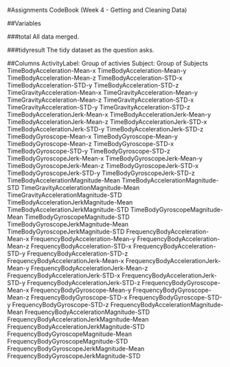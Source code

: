 #Assignments CodeBook (Week 4 - Getting and Cleaning Data)

##Variables

###total
All data merged.

###tidyresult
The tidy dataset as the question asks.

##Columns
ActivityLabel: Group of activies
Subject: Group of Subjects
TimeBodyAcceleration-Mean-x 
TimeBodyAcceleration-Mean-y
TimeBodyAcceleration-Mean-z
TimeBodyAcceleration-STD-x
TimeBodyAcceleration-STD-y
TimeBodyAcceleration-STD-z
TimeGravityAcceleration-Mean-x
TimeGravityAcceleration-Mean-y
TimeGravityAcceleration-Mean-z
TimeGravityAcceleration-STD-x
TimeGravityAcceleration-STD-y
TimeGravityAcceleration-STD-z
TimeBodyAccelerationJerk-Mean-x
TimeBodyAccelerationJerk-Mean-y
TimeBodyAccelerationJerk-Mean-z
TimeBodyAccelerationJerk-STD-x
TimeBodyAccelerationJerk-STD-y
TimeBodyAccelerationJerk-STD-z
TimeBodyGyroscope-Mean-x
TimeBodyGyroscope-Mean-y
TimeBodyGyroscope-Mean-z
TimeBodyGyroscope-STD-x
TimeBodyGyroscope-STD-y
TimeBodyGyroscope-STD-z
TimeBodyGyroscopeJerk-Mean-x
TimeBodyGyroscopeJerk-Mean-y
TimeBodyGyroscopeJerk-Mean-z
TimeBodyGyroscopeJerk-STD-x
TimeBodyGyroscopeJerk-STD-y
TimeBodyGyroscopeJerk-STD-z
TimeBodyAccelerationMagnitude-Mean
TimeBodyAccelerationMagnitude-STD
TimeGravityAccelerationMagnitude-Mean
TimeGravityAccelerationMagnitude-STD
TimeBodyAccelerationJerkMagnitude-Mean
TimeBodyAccelerationJerkMagnitude-STD
TimeBodyGyroscopeMagnitude-Mean
TimeBodyGyroscopeMagnitude-STD
TimeBodyGyroscopeJerkMagnitude-Mean
TimeBodyGyroscopeJerkMagnitude-STD
FrequencyBodyAcceleration-Mean-x
FrequencyBodyAcceleration-Mean-y
FrequencyBodyAcceleration-Mean-z
FrequencyBodyAcceleration-STD-x
FrequencyBodyAcceleration-STD-y
FrequencyBodyAcceleration-STD-z
FrequencyBodyAccelerationJerk-Mean-x
FrequencyBodyAccelerationJerk-Mean-y
FrequencyBodyAccelerationJerk-Mean-z
FrequencyBodyAccelerationJerk-STD-x
FrequencyBodyAccelerationJerk-STD-y
FrequencyBodyAccelerationJerk-STD-z
FrequencyBodyGyroscope-Mean-x
FrequencyBodyGyroscope-Mean-y
FrequencyBodyGyroscope-Mean-z
FrequencyBodyGyroscope-STD-x
FrequencyBodyGyroscope-STD-y
FrequencyBodyGyroscope-STD-z
FrequencyBodyAccelerationMagnitude-Mean
FrequencyBodyAccelerationMagnitude-STD
FrequencyBodyAccelerationJerkMagnitude-Mean
FrequencyBodyAccelerationJerkMagnitude-STD
FrequencyBodyGyroscopeMagnitude-Mean
FrequencyBodyGyroscopeMagnitude-STD
FrequencyBodyGyroscopeJerkMagnitude-Mean
FrequencyBodyGyroscopeJerkMagnitude-STD
